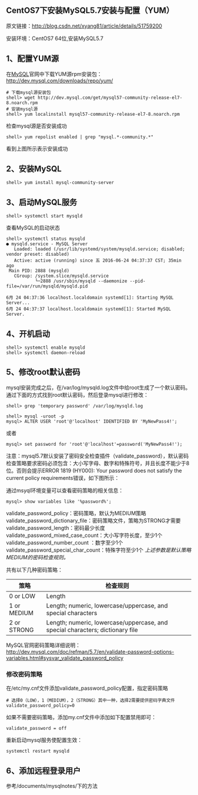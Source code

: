 ## CentOS7下安装MySQL5.7安装与配置（YUM）

原文链接：<http://blog.csdn.net/xyang81/article/details/51759200>

安装环境：CentOS7 64位,安装MySQL5.7

## 1、配置YUM源

在[MySQL](http://lib.csdn.net/base/14)官网中下载YUM源rpm安装包：<http://dev.mysql.com/downloads/repo/yum/> 

```
# 下载mysql源安装包
shell> wget http://dev.mysql.com/get/mysql57-community-release-el7-8.noarch.rpm
# 安装mysql源
shell> yum localinstall mysql57-community-release-el7-8.noarch.rpm
```

检查mysql源是否安装成功

```
shell> yum repolist enabled | grep "mysql.*-community.*"
```

看到上图所示表示安装成功

## 2、安装MySQL

```
shell> yum install mysql-community-server
```

## 3、启动MySQL服务

```
shell> systemctl start mysqld
```

查看MySQL的启动状态

```
shell> systemctl status mysqld
● mysqld.service - MySQL Server
   Loaded: loaded (/usr/lib/systemd/system/mysqld.service; disabled; vendor preset: disabled)
   Active: active (running) since 五 2016-06-24 04:37:37 CST; 35min ago
 Main PID: 2888 (mysqld)
   CGroup: /system.slice/mysqld.service
           └─2888 /usr/sbin/mysqld --daemonize --pid-file=/var/run/mysqld/mysqld.pid

6月 24 04:37:36 localhost.localdomain systemd[1]: Starting MySQL Server...
6月 24 04:37:37 localhost.localdomain systemd[1]: Started MySQL Server.
```

## 4、开机启动

```
shell> systemctl enable mysqld
shell> systemctl daemon-reload
```

## 5、修改root默认密码

mysql安装完成之后，在/var/log/mysqld.log文件中给root生成了一个默认密码。通过下面的方式找到root默认密码，然后登录mysql进行修改：

```
shell> grep 'temporary password' /var/log/mysqld.log
```

```
shell> mysql -uroot -p
mysql> ALTER USER 'root'@'localhost' IDENTIFIED BY 'MyNewPass4!'; 
```

或者

```
mysql> set password for 'root'@'localhost'=password('MyNewPass4!'); 
```

注意：mysql5.7默认安装了密码安全检查插件（validate_password），默认密码检查策略要求密码必须包含：大小写字母、数字和特殊符号，并且长度不能少于8位。否则会提示ERROR 1819 (HY000): Your password does not satisfy the current policy requirements错误，如下图所示： 

通过msyql环境变量可以查看密码策略的相关信息：

```
mysql> show variables like '%password%';
```

  validate_password_policy：密码策略，默认为MEDIUM策略  validate_password_dictionary_file：密码策略文件，策略为STRONG才需要  validate_password_length：密码最少长度  validate_password_mixed_case_count：大小写字符长度，至少1个  validate_password_number_count ：数字至少1个  validate_password_special_char_count：特殊字符至少1个  *上述参数是默认策略MEDIUM的密码检查规则。*

共有以下几种密码策略：

| 策略          | 检查规则                                     |
| ----------- | ---------------------------------------- |
| 0 or LOW    | Length                                   |
| 1 or MEDIUM | Length; numeric, lowercase/uppercase, and special characters |
| 2 or STRONG | Length; numeric, lowercase/uppercase, and special characters; dictionary file |

MySQL官网密码策略详细说明：<http://dev.mysql.com/doc/refman/5.7/en/validate-password-options-variables.html#sysvar_validate_password_policy>

### 修改密码策略

在/etc/my.cnf文件添加validate_password_policy配置，指定密码策略

```
# 选择0（LOW），1（MEDIUM），2（STRONG）其中一种，选择2需要提供密码字典文件
validate_password_policy=0
```

如果不需要密码策略，添加my.cnf文件中添加如下配置禁用即可：

```
validate_password = off
```

重新启动mysql服务使配置生效：

```
systemctl restart mysqld
```

## 6、添加远程登录用户
参考/documents/mysqlnotes/下的方法
